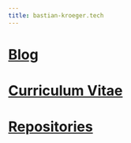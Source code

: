 ```yaml
---
title: bastian-kroeger.tech  
---
```

# [Blog](https://bastian-kroeger.tech/blog)
  
  
# [Curriculum Vitae](https://bastian-kroeger.tech/curriculum-vitae)  
  
  
# [Repositories](https://github.com/kroegerba?tab=repositories)
